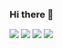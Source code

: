 ### Hi there 👋

<img src="https://img.shields.io/badge/Java-007396?style=plastic&logo=Java&logoColor=white&color=red"/>   <img src="https://img.shields.io/badge/Android-3DDC84?style=plastic&logo=Android&logoColor=white"/>   <img src="https://img.shields.io/badge/Android Studio-3DDC84?style=plastic&logo=androidstudio&logoColor=white&color=blue"/>   <img src="https://img.shields.io/badge/InteliJ-000000?style=plastic&logo=InteliJ&logoColor=white&color=yellow"/>

<!--
**ethanchaee/ethanchaee** is a ✨ _special_ ✨ repository because its `README.md` (this file) appears on your GitHub profile.
![header](https://capsule-render.vercel.app/api?type=slice&color=A3DCBE&height=300&section=header&text=EthanChae&fontSize=90)
Here are some ideas to get you started:

- 🔭 I’m currently working on ...
- 🌱 I’m currently learning ...
- 👯 I’m looking to collaborate on ...
- 🤔 I’m looking for help with ...
- 💬 Ask me about ...
- 📫 How to reach me: ...
- 😄 Pronouns: ...
- ⚡ Fun fact: ...
-->
